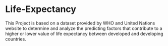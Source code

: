 # Life-Expectancy
This Project is based on a dataset provided by WHO and United Nations website to determine and analyze the predicting factors that contribute to a higher or lower value of life expectancy between developed and developing countries.  
